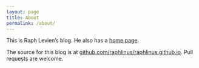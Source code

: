 ```yaml
---
layout: page
title: About
permalink: /about/
---
```


This is Raph Levien’s blog. He also has a [home page](http://levien.com).

The source for this blog is at
[github.com/raphlinus/raphlinus.github.io](https://github.com/raphlinus/raphlinus.github.io).
Pull requests are welcome.
